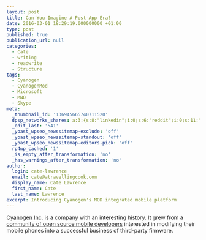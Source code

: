 ```yaml
---
layout: post
title: Can You Imagine A Post-App Era?
date: 2016-03-01 18:29:19.000000000 +01:00
type: post
published: true
publication_url: null
categories:
  - Cate
  - writing
  - readwrite
  - Structure
tags:
  - Cyanogen
  - CyanogenMod
  - Microsoft
  - MNO
  - Skype
meta:
  _thumbnail_id: '136945665740711520'
  dpsp_networks_shares: a:3:{s:8:"linkedin";i:0;s:6:"reddit";i:0;s:11:"google-plus";i:0;}
  _edit_last: '541'
  _yoast_wpseo_newssitemap-exclude: 'off'
  _yoast_wpseo_newssitemap-standout: 'off'
  _yoast_wpseo_newssitemap-editors-pick: 'off'
  rp4wp_cached: '1'
  _is_empty_after_transformation: 'no'
  _has_warnings_after_transformation: 'no'
author:
  login: cate-lawrence
  email: cate@atravellingcook.com
  display_name: Cate Lawrence
  first_name: Cate
  last_name: Lawrence
excerpt: Introducing Cyanogen's MOD integrated mobile platform
---
```


[Cyanogen
Inc](https://readwrite.com/2015/03/24/cyanogen-microsoft-team-up-google).
is a company with an interesting history. It grew from a [community of
open source mobile developers](http://www.cyanogenmod.org/) interested
in modifying their mobile phones into a successful business of
third-party firmware. 
